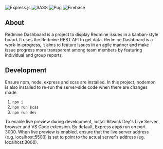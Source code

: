 <!-- badges -->
![Express.js](https://img.shields.io/badge/express.js-%23404d59.svg?style=for-the-badge&logo=express&logoColor=%2361DAFB)
![SASS](https://img.shields.io/badge/SASS-hotpink.svg?style=for-the-badge&logo=SASS&logoColor=white)
![Pug](https://img.shields.io/badge/Pug-FFF?style=for-the-badge&logo=pug&logoColor=A86454)
![Firebase](https://img.shields.io/badge/firebase-%23039BE5.svg?style=for-the-badge&logo=firebase)

## About

Redmine Dashboard is a project to display Redmine issues in a kanban-style board. It uses the Redmine REST API to get data. Redmine Dashboard is a work-in-progress, it aims to feature issues in an agile manner and make issue progress more transparent among team members by featuring individual and group reports.

## Development

Ensure npm, node, express and scss are installed. In this project, nodemon is also installed to re-run the server-side code  when there are changes made.

1. ``npm i``
2. ``npm run scss``
3. ``npm run dev``

To enable live preview during development, install Ritwick Dey's Live Server browser and VS Code extension. By default, Express apps run on port 3000. When live preview is enabled, ensure that the live server address (e.g. localhost:5500) is set to point to the actual server's address (eg. localhost:3000).
